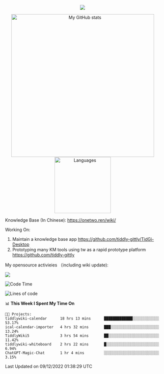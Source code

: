 <a href="https://github.com/linonetwo">
    <p align="center">
        <img src="https://github-profile-trophy.vercel.app/?username=linonetwo&column=7&theme=onedark"/>
    </p>
</a>
<a align="center" href="https://github.com/linonetwo">
  <p align="center">
    <img src="https://github-readme-stats.vercel.app/api?username=linonetwo&show_icons=true&count_private=true" alt="My GitHub stats" width="465"/>
    <img src="https://github-readme-stats.vercel.app/api/top-langs/?username=linonetwo&layout=compact&langs_count=10" alt="Languages" height="183">
  </p>
</a>

Knowledge Base (In Chinese): https://onetwo.ren/wiki/

Working On: 

1. Maintain a knowledge base app https://github.com/tiddly-gittly/TidGi-Desktop
1. Prototyping many KM tools using tw as a rapid prototype platform https://github.com/tiddly-gittly

My opensource activieies （including wiki update):

![](https://visitor-badge.glitch.me/badge?page_id=linonetwo.linonetwo)

<!--START_SECTION:waka-->
![Code Time](http://img.shields.io/badge/Code%20Time-1%2C317%20hrs%2047%20mins-blue)

![Lines of code](https://img.shields.io/badge/From%20Hello%20World%20I%27ve%20Written-2%20Million%20lines%20of%20code-blue)

📊 **This Week I Spent My Time On** 

```text
🐱‍💻 Projects: 
tiddlywiki-calendar      18 hrs 13 mins      █████████████░░░░░░░░░░░░   53.17% 
ical-calendar-importer   4 hrs 32 mins       ███░░░░░░░░░░░░░░░░░░░░░░   13.24% 
TiddlyWiki5              3 hrs 54 mins       ██░░░░░░░░░░░░░░░░░░░░░░░   11.42% 
tiddlywiki-whiteboard    2 hrs 22 mins       █░░░░░░░░░░░░░░░░░░░░░░░░   6.94% 
ChatGPT-Magic-Chat       1 hr 4 mins         ░░░░░░░░░░░░░░░░░░░░░░░░░   3.15%

```


 Last Updated on 09/12/2022 01:38:29 UTC
<!--END_SECTION:waka-->
